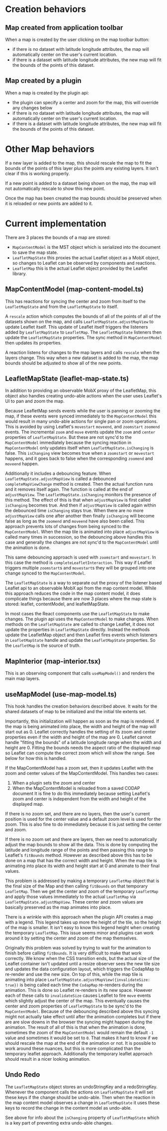 # Creation behaviors

## Map created from application toolbar

When a map is created by the user clicking on the map toolbar button:
- if there is no dataset with latitude longitude attributes, the map will automatically center on the user's current location.
- if there is a dataset with latitude longitude attributes, the new map will fit the bounds of the points of this dataset.

## Map created by a plugin
When a map is created by the plugin api:
- the plugin can specify a center and zoom for the map, this will override any changes below
- if there is no dataset with latitude longitude attributes, the map will automatically center on the user's current location.
- if there is a dataset with latitude longitude attributes, the new map will fit the bounds of the points of this dataset.

# Other Map behaviors

If a new layer is added to the map, this should rescale the map to fit the bounds of the points of this layer plus the points any existing layers. It isn't clear if this is working properly.

If a new point is added to a dataset being shown on the map, the map will not automatically rescale to show this new point.

Once the map has been created the map bounds should be preserved when it is reloaded or new points are added to it.

# Current implementation

There are 3 places the bounds of a map are stored:
- `MapContentModel` is the MST object which is serialized into the document to save the map state.
- `LeafletMapState` this proxies the actual Leaflet object as a MobX object, so changes to Leaflet can be observed by components and reactions.
- `LeafletMap` this is the actual Leaflet object provided by the Leaflet library.

## MapContentModel (map-content-model.ts)
This has reactions for syncing the center and zoom from itself to the `LeafletMapState` and from the `LeafletMapState` to itself.

A `rescale` action which computes the bounds of all of the points of all of the datasets shown on the map, and calls `LeafletMapState.adjustMapView` to update Leaflet itself. This update of Leaflet itself triggers the listeners added by `LeafletMapState` to `LeafletMap`. The `LeafletMapState` listeners then update the `LeafletMapState` properties. The sync method in `MapContentModel` then updates its properties.

A reaction listens for changes to the map layers and calls `rescale` when the layers change. This way when a new dataset is added to the map, the map bounds should be adjusted to show all of the new points.

## LeafletMapState (leaflet-map-state.ts)

In addition to providing an observable MobX proxy of the LeafletMap, this object also handles creating undo-able actions when the user uses Leaflet's UI to pan and zoom the map.

Because LeafletMap sends events while the user is panning or zooming the map, if these events were synced immediately to the `MapContentModel` this would result in many undo-able actions for single pan or zoom operations. This is avoided by using Leaflet's `movestart` `moveend`, and `zoomstart` `zoomend` events. The incremental `zoom` and `move` events update the `zoom` and `center` properties of `LeafletMapState`. But these are not sync'd to the `MapContentModel` immediately because the syncing reaction in `MapContentModel` only updates itself when `LeafletMapState.isChanging` is false. This `isChanging` view becomes true when a `zoomstart` or `movestart` happens, and it goes back to false when the corresponding `zoomend` and `moveend` happen.

Additionally it includes a debouncing feature. When `LeafletMapState.adjustMapView` is called a debounced `completeMapViewChange` method is created. Then the actual function runs and it removes itself again. The function is called at the end of `adjustMapView`. The `LeafletMapState.isChanging` monitors the presence of this method. The effect of this is that when `adjustMapView` is first called `isChanging` becomes true. And then if `adjustMapView` is called again within the debounced time `isChanging` stays true. When there are no more `adjustMapView` calls one after another then finally `isChanging` will become false as long as the `zoomend` and `moveend` have also been called. This approach prevents lots of changes from being synced to the `MapContentModel`. When the map tile is animated into place `adjustMapView` is called many times in succession, so the debouncing above handles this case and generally the changes are not sync'd to the `MapContentModel` until the animation is done.

This same debouncing approach is used with `zoomstart` and `movestart`. In this case the method is `completeLeafletInteraction`. This way if Leaflet triggers multiple `zoomstart`s and `movestart`s they will be grouped into one change synced to the `MapContentModel`.

The `LeafletMapState` is a way to separate out the proxy of the listener based Leaflet api to an observable MobX api from the map content model. While this approach reduces the code in the map content model, it does complicate things because there are now 3 places where the map state is stored: leaflet, contentModel, and leafletMapState.

In most cases the React components use the `LeafletMapState` to make changes. The plugin api uses the `MapContentModel` to make changes. When methods on the `LeafletMapState` are called to change Leaflet, it does not update the properties in `LeafletMapState` directly. Instead the methods update the LeafletMap object and then Leaflet fires events which listeners in `LeafletMapState` handle and update the `LeafletMapState` properties. So the `LeafletMap` is the source of truth.

## MapInterior (map-interior.tsx)

This is an observing component that calls `useMapModel()` and renders the main map layers.

## useMapModel (use-map-model.ts)

This hook handles the creation behaviors described above. It waits for the shared datasets of map to be initialized and the initial tile extents set.

Importantly, this initialization will happen as soon as the map is rendered. If the map is being animated into place, the width and height of the map will start out as 0. Leaflet correctly handles the setting of its zoom and center properties even if the width and height of the map are 0. Leaflet cannot handle "fitting the bounds" of a latitude longitude range when the width and height are 0. Fitting the bounds needs the aspect ratio of the displayed map so Leaflet can compute the correct zoom which will show the range. See below for how this is handled.

If the MapContentModel has a zoom set, then it updates Leaflet with the zoom and center values of the MapContentModel. This handles two cases:
1. When a plugin sets the zoom and center
2. When the MapContentModel is reloaded from a saved CODAP document
It is fine to do this immediately because setting Leaflet's zoom and center is independent from the width and height of the displayed map.

If there is no zoom set, and there are no layers, then the user's current position is used for the center value and a default zoom level is used for the zoom. This is also fine to do immediately because it is just setting the center and zoom.

If there is no zoom set and there are layers, then we need to automatically adjust the map bounds to show all the data. This is done by computing the latitude and longitude range of the points and then passing this range to Leaflet's `fitBounds` method. However as described above this has to be done on a map that has the correct width and height. When the map tile is animating into place its width and height start at 0 and animate to their final values.

This problem is addressed by making a temporary `LeafletMap` object that is the final size of the Map and then calling `fitBounds` on that temporary `LeafletMap`. Then we get the center and zoom of the temporary `LeafletMap` and apply those values immediately to the actual `LeafletMap` via `LeafletMapState.adjustMapView`. These center and zoom values are basically preserved as the map animates into place.

There is a wrinkle with this approach when the plugin API creates a map with a legend. This legend takes up more the height of the tile, so the height of the map is smaller. It isn't easy to know this legend height when creating the temporary `LeafletMap`. This issue seems minor and plugins can work around it by setting the center and zoom of the map themselves.

Originally this problem was solved by trying to wait for the animation to finish before calling `fitBounds`. It is very difficult to make that work correctly. We know when the CSS transition ends, but the actual size of the Leaflet container isn't updated until a resize observer sees the new tile size and updates the data configuration layout, which triggers the CodapMap to re-render and use the new size. On top of this, while the map tile is animating into place `LeafletMapState.adjustMapView({invalidateSize: true})` is being called each time the `CodapMap` re-renders during the animation. This is done so Leaflet re-renders in its new space. However each of these calls to `invalidateSize` causes Leaflet to fire `move` events which slightly adjust the center of the map. This eventually causes the center and zoom properties of `LeafletMapState` to be sync'd to the `MapContentModel`. Because of the debouncing described above this syncing might not actually take effect until after the animation completes but if there are are slow downs in the browser the syncing might happen during the animation. The result of all of this is that when the animation is done, sometimes the zoom of the `MapContentModel` would remain the default `-1` value and sometimes it would be set to `0`. That makes it hard to know if we should rescale the map at the end of the animation or not. It is possible to work around these nuances, but this is more complicated than the temporary leaflet approach. Additionally the temporary leaflet approach should result in a nicer looking animation.

## Undo Redo
The `LeafletMapState` object stores an undoStringKey and a redoStringKey. Whenever the component calls the actions on `LeafletMapState` it will set these keys if the change should be undo-able. Then when the reaction in the map content model observes a change in `LeafletMapState` it uses these keys to record the change in the content model as undo-able.

See above for info about the `isChanging` property of `LeafletMapState` which is a key part of preventing extra undo-able changes.
